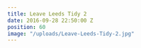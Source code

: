 ```yaml
---
title: Leave Leeds Tidy 2
date: 2016-09-28 22:50:00 Z
position: 60
image: "/uploads/Leave-Leeds-Tidy-2.jpg"
---
```


